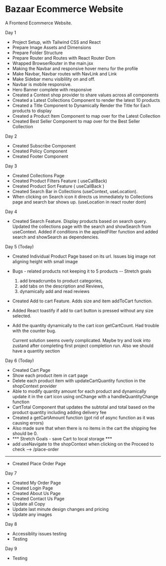 # Bazaar Ecommerce Website

A Frontend Ecommerce Website.

Day 1

- Project Setup, with Tailwind CSS and React
- Prepare Image Assets and Dimensions
- Prepare Folder Structure
- Prepare Router and Routes with React Router Dom
- Wrapped BrowserRouter in the main.jsx
- Making the Navbar and responsive hover menu for the profile
- Make Navbar, Navbar routes with NavLink and Link
- Make Sidebar menu visiblility on and off.
- Navbar is mobile responsive.
- Hero Banner complete with responsive
- Created a Context shop provider to share values across all components
- Created a Latest Collections Component to render the latest 10 products
- Created a Title Component to Dynamically Render the Title for Each products to display
- Created a Product Item Component to map over for the Latest Collection
- Created Best Seller Component to map over for the Best Seller Collection

Day 2

- Created Subscribe Component
- Created Policy Component
- Created Footer Component

Day 3

- Created Collections Page
- Created Product Filters Feature ( useCallBack)
- Created Product Sort Feature ( useCallBack )
- Created Search Bar in Collections (useContext, useLocation).
- When clicking on Search icon it directs us immediately to Collections page and search bar shows up. (useLocation in react router dom)

Day 4

- Created Search Feature. Display products based on search query. Updated the collections page with the search and showSearch from useContext. Added if conditions in the appliedFilter function and added search and showSearch as dependencies.

Day 5 (Today)

- Created Individual Product Page based on its url. Issues big image not aligning height with small image
- Bugs - related products not keeping it to 5 products
  -- Stretch goals

  1. add breadcrumbs to product categories,
  2. add tabs on the description and Reviews,
  3. dynamically add and read reviews

- Created Add to cart Feature. Adds size and item addToCart function.
- Added React toastify if add to cart button is pressed without any size selected.
- Add the quantity dynamically to the cart icon getCartCount. Had trouble with the counter bug.

  Current solution seems overly complicated. Maybe try and look into zustand after completing first project completion run.
  Also we should have a quantity section

Day 6 (Today)

- Created Cart Page
- Show each product item in cart page
- Delete each product item with updateCartQuantity function in the shopContext provider
- Able to modify quantity amount for each product and dynamically update it in the cart icon using onChange with a handleQuantityChange function
- CartTotal Component that updates the subtotal and total based on the product quantity including adding delivery fee
- Created a getCartAmount function (got rid of async function as it was causing errors)
- Also made sure that when there is no items in the cart the shipping fee should be 0.
- \*\*\* Stretch Goals - save Cart to local storage \*\*\*
- add useNavigate to the shopContext when clicking on the Proceed to check --> /place-order

---

- Created Place Order Page

Day 7

- Created My Order Page
- Created Login Page
- Created About Us Page
- Created Contact Us Page
- Update all Copy
- Update last minute design changes and pricing
- Update any images

Day 8

- Accessiblity issues testing
- Testing

Day 9

- Testing
